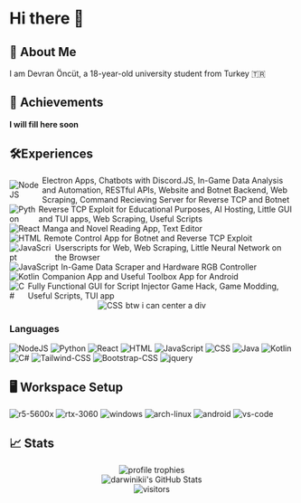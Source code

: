 # Hi there 👋

## 🚀 About Me
I am Devran Öncüt, a 18-year-old university student from Turkey 🇹🇷
## 🏅 Achievements
**I will fill here soon**
## 🛠️Experiences

<div style="display:flex; align-items:center;">
    <img src="https://img.shields.io/badge/-NodeJS-339933?style=flat-square&logo=node.js&logoColor=white" alt="NodeJS"/>
    <span style="margin-left: 5px;">Electron Apps, Chatbots with Discord.JS, In-Game Data Analysis and Automation, RESTful APIs, Website and Botnet Backend, Web Scraping, Command Recieving Server for Reverse TCP and Botnet</span>
</div>

<div style="display:flex; align-items:center;">
    <img src="https://img.shields.io/badge/python-3670A0?style=flat-square&logo=python&logoColor=ffdd54" alt="Python"/>
    <span style="margin-left: 5px;">Reverse TCP Exploit for Educational Purposes, AI Hosting, Little GUI and TUI apps, Web Scraping, Useful Scripts</span>
</div>

<div style="display:flex; align-items:center;">
    <img src="https://img.shields.io/badge/React-61DAFB?style=flat-square&logo=react&logoColor=black" alt="React"/>
    <span style="margin-left: 5px;">Manga and Novel Reading App, Text Editor</span>
</div>

<div style="display:flex; align-items:center;">
    <img src="https://img.shields.io/badge/HTML-e34c26?style=flat-square&logo=html5&logoColor=white" alt="HTML"/>
    <span style="margin-left: 5px;">Remote Control App for Botnet and Reverse TCP Exploit</span>
</div>

<div style="display:flex; align-items:center;">
    <img src="https://img.shields.io/badge/javascript-%23323330.svg?style=flat-square&logo=javascript&logoColor=%23F7DF1E" alt="JavaScript"/>
    <span style="margin-left: 5px;">Userscripts for Web, Web Scraping, Little Neural Network on the Browser</span>
</div>

<div style="display:flex; align-items:center;">
    <img src="https://img.shields.io/badge/Java-ED8B00?style=flat-square&logo=openjdk&logoColor=white" alt="JavaScript"/>
    <span style="margin-left: 5px;">In-Game Data Scraper and Hardware RGB Controller</span>
</div>

<div style="display:flex; align-items:center;">
    <img src="https://img.shields.io/badge/Kotlin-7F52FF?&style=flat-square&logo=kotlin&logoColor=white" alt="Kotlin"/>
    <span style="margin-left: 5px;">Companion App and Useful Toolbox App for Android</span>
</div>

<div style="display:flex; align-items:center;">
    <img src="https://img.shields.io/badge/c%23-%23239120.svg?style=flat-square&logo=c-sharp&logoColor=white" alt="C#"/>
    <span style="margin-left: 5px;">Fully Functional GUI for Script Injector Game Hack, Game Modding, Useful Scripts, TUI app</span>
</div>

<div style="display:flex; align-items:center; justify-content: center">
    <img src="https://img.shields.io/badge/CSS-563d7c?&style=flat-square&logo=css3&logoColor=white" alt="CSS"/>
    <span style="margin-left: 5px;">btw i can center a div</span>
</div>


### Languages
![NodeJS](https://img.shields.io/badge/node.js-6DA55F?style=for-the-badge&logo=node.js&logoColor=white)
![Python](https://img.shields.io/badge/python-3670A0?style=for-the-badge&logo=python&logoColor=ffdd54)
![React](https://img.shields.io/badge/React-61DAFB?style=for-the-badge&logo=react&logoColor=black)
![HTML](https://img.shields.io/badge/HTML-e34c26?style=for-the-badge&logo=html5&logoColor=white)
![JavaScript](https://img.shields.io/badge/javascript-%23323330.svg?style=for-the-badge&logo=javascript&logoColor=%23F7DF1E)
![CSS](https://img.shields.io/badge/CSS-563d7c?&style=for-the-badge&logo=css3&logoColor=white)
![Java](https://img.shields.io/badge/Java-ED8B00?style=for-the-badge&logo=openjdk&logoColor=white)
![Kotlin](https://img.shields.io/badge/Kotlin-7F52FF?&style=for-the-badge&logo=kotlin&logoColor=white)
![C#](https://img.shields.io/badge/c%23-%23239120.svg?style=for-the-badge&logo=c-sharp&logoColor=white)
![Tailwind-CSS](https://img.shields.io/badge/Tailwind_CSS-06B6D4?style=for-the-badge&logo=tailwind-css&logoColor=white)
![Bootstrap-CSS](https://img.shields.io/badge/Bootstrap-7952B3?style=for-the-badge&logo=bootstrap&logoColor=white)
![jquery](https://img.shields.io/badge/jQuery-0769AD?style=for-the-badge&logo=jquery&logoColor=white)
## 🖥️ Workspace Setup
![r5-5600x](https://img.shields.io/badge/Ryzen-5_5600x-0071C5?style=for-the-badge&logo=amd&logoColor=white)
![rtx-3060](https://img.shields.io/badge/NVIDIA-RTX_3060-76B900?style=for-the-badge&logo=nvidia&logoColor=white)
![windows](https://img.shields.io/badge/Windows_11-0078D6?style=for-the-badge&logo=windows&logoColor=white)
![arch-linux](https://img.shields.io/badge/Arch_Linux-1793D1?style=for-the-badge&logo=arch-linux&logoColor=white)
![android](https://img.shields.io/badge/Android-34A853?style=for-the-badge&logo=android&logoColor=white)
![vs-code](https://img.shields.io/badge/VS_Code-007ACC?style=for-the-badge&logo=Visual-Studio-Code&logoColor=white)

## 📈 Stats

<div align="center">
    <img src="https://github-profile-trophy.vercel.app/?username=darwinikii&row=1&column=6&margin-h=8&theme=darkhub&count_private=true&margin-w=15&no-frame=true" alt="profile trophies" />
    <br>
    <img src="https://github-readme-stats.vercel.app/api?username=darwinikii&show_icons=true&hide_border=true" alt="darwinikii's GitHub Stats">
    <br>
    <img src="https://visitor-badge.laobi.icu/badge?page_id=darwinikii.darwinikii" alt="visitors">
</div>
